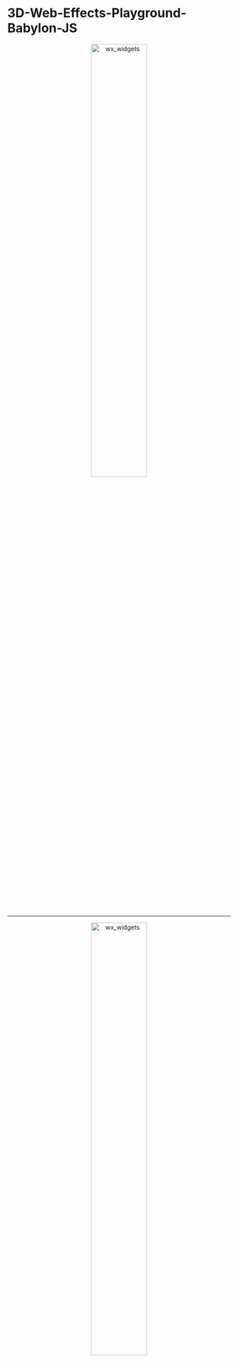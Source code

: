 # 3D-Web-Effects-Playground-Babylon-JS

<p align="center">
<img src="https://github.com/GabpsX/3D-Web-Effects-Playground-Babylon-JS/main/img/f1.png?raw=true" alt="wx_widgets" width="50%"/> 
</p>
<hr>
<p align="center">
<img src="https://github.com/GabpsX/3D-Web-Effects-Playground-Babylon-JS/main/img/f2.png?raw=true" alt="wx_widgets" width="50%"/> 
</p>
